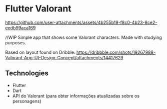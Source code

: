 # Flutter Valorant


https://github.com/user-attachments/assets/4b255b19-f8c0-4b23-8ce2-eedb99aca169


//WIP 
Simple app that shows some Valorant characters. Made with studying purposes. 

Based on layout found on Dribble: 
https://dribbble.com/shots/19267988-Valorant-App-UI-Design-Concept/attachments/14417629


## Technologies

- Flutter
- Dart
- API do Valorant (para obter informações atualizadas sobre os personagens)


